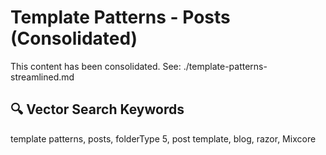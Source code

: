# Template Patterns - Posts (Consolidated)

This content has been consolidated. See: ./template-patterns-streamlined.md

## 🔍 Vector Search Keywords
template patterns, posts, folderType 5, post template, blog, razor, Mixcore
